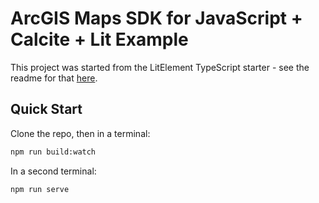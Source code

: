 # ArcGIS Maps SDK for JavaScript + Calcite + Lit Example

This project was started from the LitElement TypeScript starter - see the readme for that [here](https://github.com/lit/lit-element-starter-ts/blob/6abfcfa55e01bbe4e2633dc3024bf7a3469db1b3/README.md).

## Quick Start

Clone the repo, then in a terminal:

```bash
npm run build:watch
```

In a second terminal:

```bash
npm run serve
```
